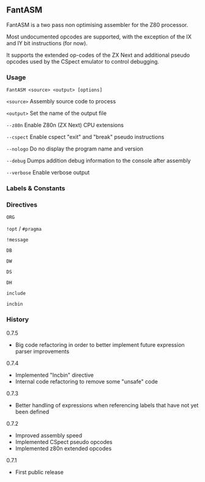 ## FantASM

FantASM is a two pass non optimising assembler for the Z80 processor.

Most undocumented opcodes are supported, with the exception of the IX and IY bit instructions (for now).

It supports the extended op-codes of the ZX Next and additional pseudo opcodes used by the CSpect emulator to control debugging.

### Usage

`FantASM <source> <output> [options]`

`<source>` Assembly source code to process

`<output>` Set the name of the output file  

`--z80n` Enable Z80n (ZX Next) CPU extensions

`--cspect` Enable cspect "exit" and "break" pseudo instructions 

`--nologo` Do no display the program name and version

`--debug` Dumps addition debug information to the console after assembly

`--verbose` Enable verbose output

### Labels & Constants


### Directives

`ORG`

`!opt` / `#pragma`

`!message`

`DB`

`DW`

`DS`

`DH`

`include`

`incbin`

### History

0.7.5
- Big code refactoring in order to better implement future expression parser improvements

0.7.4
- Implemented "Incbin" directive
- Internal code refactoring to remove some "unsafe" code

0.7.3 
- Better handling of expressions when referencing labels that have not yet been defined

0.7.2
- Improved assembly speed
- Implemented CSpect pseudo opcodes
- Implemented z80n extended opcodes

0.7.1
- First public release